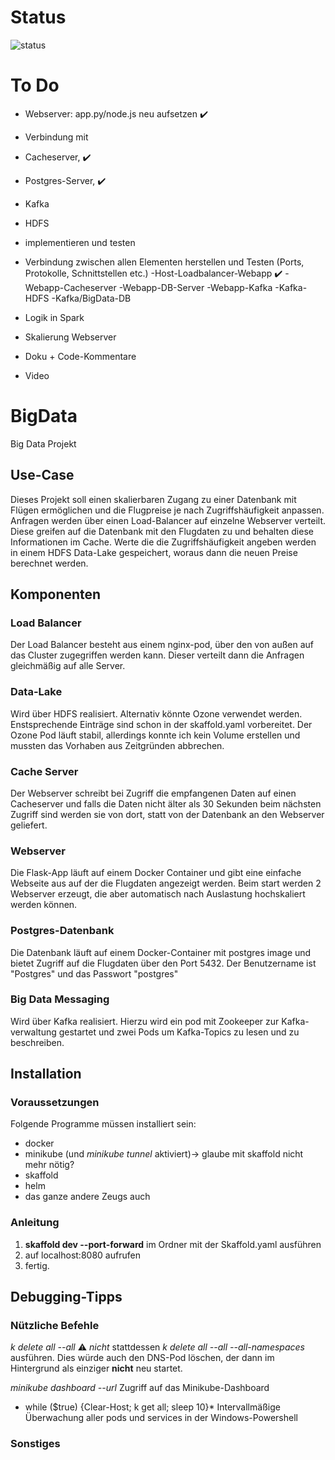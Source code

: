 # Status 

![status](https://user-images.githubusercontent.com/77491801/130785990-10ae3f8e-b6cf-4f14-81a1-d022be5fecd4.jpg)



# To Do
  
- Webserver: app.py/node.js neu aufsetzen :heavy_check_mark:
- Verbindung mit 
- Cacheserver,  :heavy_check_mark:
- Postgres-Server,  :heavy_check_mark:
- Kafka  
- HDFS  
- implementieren und testen 
- Verbindung zwischen allen Elementen herstellen und Testen (Ports, Protokolle, Schnittstellen etc.)
  -Host-Loadbalancer-Webapp :heavy_check_mark:
  -Webapp-Cacheserver 
  -Webapp-DB-Server
  -Webapp-Kafka
  -Kafka-HDFS
  -Kafka/BigData-DB
- Logik in Spark
- Skalierung Webserver
  
- Doku + Code-Kommentare
- Video

# BigData
Big Data Projekt

## Use-Case
Dieses Projekt soll einen skalierbaren Zugang zu einer Datenbank mit Flügen ermöglichen und die Flugpreise je nach Zugriffshäufigkeit anpassen.
Anfragen werden über einen Load-Balancer auf einzelne Webserver verteilt. Diese greifen auf die Datenbank mit den Flugdaten zu und behalten diese Informationen im Cache.
Werte die die Zugriffshäufigkeit angeben werden in einem HDFS Data-Lake gespeichert, woraus dann die neuen Preise berechnet werden.

## Komponenten

### Load Balancer
Der Load Balancer besteht aus einem nginx-pod, über den von außen auf das Cluster zugegriffen werden kann. 
Dieser verteilt dann die Anfragen gleichmäßig auf alle Server.
### Data-Lake
Wird über HDFS realisiert. Alternativ könnte Ozone verwendet werden. Enstsprechende Einträge sind schon in der skaffold.yaml vorbereitet. Der Ozone Pod läuft stabil, allerdings konnte ich kein Volume erstellen und mussten das Vorhaben aus Zeitgründen abbrechen.
### Cache Server
Der Webserver schreibt bei Zugriff die empfangenen Daten auf einen Cacheserver und falls die Daten nicht älter als 30 Sekunden beim nächsten Zugriff sind werden sie von dort, statt von der Datenbank an den Webserver geliefert. 
### Webserver
Die Flask-App läuft auf einem Docker Container und gibt eine einfache Webseite aus auf der die Flugdaten angezeigt werden. Beim start werden 2 Webserver erzeugt, die aber automatisch nach Auslastung hochskaliert werden können.
### Postgres-Datenbank
Die Datenbank läuft auf einem Docker-Container mit postgres image und bietet Zugriff auf die Flugdaten über den Port 5432.
Der Benutzername ist "Postgres" und das Passwort "postgres"
### Big Data Messaging
Wird über Kafka realisiert. Hierzu wird ein pod mit Zookeeper zur Kafka-verwaltung gestartet und zwei Pods um Kafka-Topics zu lesen und zu beschreiben.


## Installation

### Voraussetzungen
Folgende Programme müssen installiert sein:
- docker 
- minikube (und *minikube tunnel* aktiviert)-> glaube mit skaffold nicht mehr nötig?
- skaffold 
- helm 
- das ganze andere Zeugs auch

### Anleitung
1. **skaffold dev --port-forward** im Ordner mit der Skaffold.yaml ausführen
2. auf localhost:8080 aufrufen
3. fertig.


## Debugging-Tipps
### Nützliche Befehle 
*k delete all --all*
:warning: *nicht* stattdessen *k delete all --all --all-namespaces* ausführen. Dies würde auch den DNS-Pod löschen, der dann im Hintergrund als einziger **nicht** neu startet.

*minikube dashboard --url*
Zugriff auf das Minikube-Dashboard

* while ($true) {Clear-Host; k get all; sleep 10}*
Intervallmäßige Überwachung aller pods und services in der Windows-Powershell

### Sonstiges
